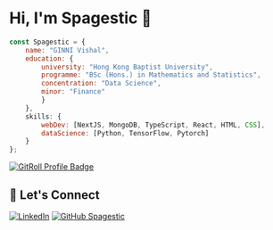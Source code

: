 # Hi, I'm Spagestic 👋 

<!--
<img align='right' src="https://cdn.dribbble.com/users/1059583/screenshots/4171367/coding-freak.gif" width=300> 
-->

```js
const Spagestic = {
    name: "GINNI Vishal",
    education: {
        university: "Hong Kong Baptist University",
        programme: "BSc (Hons.) in Mathematics and Statistics",
        concentration: "Data Science",
        minor: "Finance"
        }
    },
    skills: {
        webDev: [NextJS, MongoDB, TypeScript, React, HTML, CSS],
        dataScience: [Python, TensorFlow, Pytorch]
    }
};
```

<a href="https://gitroll.io/profile/utWeCb3gzUsd44EL5FXAX8M6tG3F2" target="_blank"><img src="https://gitroll.io/api/badges/profiles/v1/utWeCb3gzUsd44EL5FXAX8M6tG3F2" alt="GitRoll Profile Badge"/></a>

## 🚀 Let's Connect
[![LinkedIn](https://img.shields.io/badge/LinkedIn-blue?style=flat&logo=linkedin&labelColor=blue&link=https://www.linkedin.com/in/vishalginni/)](https://www.linkedin.com/in/vishalginni/)
[![GitHub Spagestic](https://img.shields.io/github/followers/spagestic?label=follow&style=social)](https://github.com/spagestic)

